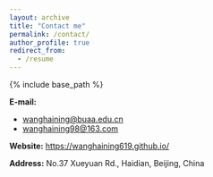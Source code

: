 ```yaml
---
layout: archive
title: "Contact me"
permalink: /contact/
author_profile: true
redirect_from:
  - /resume
---
```


{% include base_path %}

<strong>E-mail:</strong>
* wanghaining@buaa.edu.cn
* wanghaining98@163.com


<strong>Website:</strong>
<a href="https://wanghaining619.github.io/">https://wanghaining619.github.io/</a>


<strong>Address:</strong>
No.37 Xueyuan Rd., Haidian, Beijing, China

